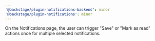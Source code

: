 ```yaml
---
'@backstage/plugin-notifications-backend': minor
'@backstage/plugin-notifications': minor
---
```


On the Notifications page, the user can trigger "Save" or "Mark as read" actions once for multiple selected notifications.
